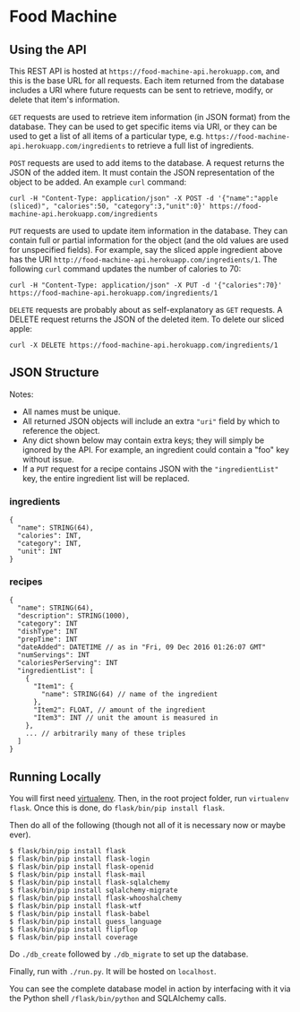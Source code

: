 Food Machine
============


Using the API
-------------

This REST API is hosted at `https://food-machine-api.herokuapp.com`, and this is
the base URL for all requests. Each item returned from the database includes a
URI where future requests can be sent to retrieve, modify, or delete that
item's information.

`GET` requests are used to retrieve item information (in JSON format) from the
database. They can be used to get specific items via URI, or they can be used to
get a list of all items of a particular type, e.g. 
`https://food-machine-api.herokuapp.com/ingredients` to retrieve a full list of
ingredients.

`POST` requests are used to add items to the database. A request returns the
JSON of the added item. It must contain the JSON representation of the object to
be added. An example `curl` command:

```
curl -H "Content-Type: application/json" -X POST -d '{"name":"apple (sliced)", "calories":50, "category":3,"unit":0}' https://food-machine-api.herokuapp.com/ingredients
```

`PUT` requests are used to update item information in the database. They can
contain full or partial information for the object (and the old values are used
for unspecified fields). For example, say the sliced apple ingredient above has
the URI `http://food-machine-api.herokuapp.com/ingredients/1`. The following
`curl` command updates the number of calories to 70:

```
curl -H "Content-Type: application/json" -X PUT -d '{"calories":70}' https://food-machine-api.herokuapp.com/ingredients/1
```

`DELETE` requests are probably about as self-explanatory as `GET` requests. A
DELETE request returns the JSON of the deleted item. To delete our sliced apple:

```
curl -X DELETE https://food-machine-api.herokuapp.com/ingredients/1
```


JSON Structure
--------------

Notes:
- All names must be unique.
- All returned JSON objects will include an extra `"uri"` field by which to 
  reference the object.
- Any dict shown below may contain extra keys; they will simply be ignored by
  the API. For example, an ingredient could contain a "foo" key without issue.
- If a `PUT` request for a recipe contains JSON with the `"ingredientList"`
  key, the entire ingredient list will be replaced.

### ingredients

```
{
  "name": STRING(64),
  "calories": INT,
  "category": INT,
  "unit": INT
}
```

### recipes

```
{
  "name": STRING(64),
  "description": STRING(1000),
  "category": INT
  "dishType": INT
  "prepTime": INT
  "dateAdded": DATETIME // as in "Fri, 09 Dec 2016 01:26:07 GMT"
  "numServings": INT
  "caloriesPerServing": INT
  "ingredientList": [
    {
	  "Item1": {
	    "name": STRING(64) // name of the ingredient
	  },
	  "Item2": FLOAT, // amount of the ingredient
	  "Item3": INT // unit the amount is measured in
	},
	... // arbitrarily many of these triples
  ]
}
```

Running Locally
---------------

You will first need [virtualenv](https://pypi.python.org/pypi/virtualenv). 
Then, in the root project folder, run `virtualenv flask`.
Once this is done, do `flask/bin/pip install flask`.

Then do all of the following (though not all of it is necessary now or maybe
ever).

```
$ flask/bin/pip install flask
$ flask/bin/pip install flask-login
$ flask/bin/pip install flask-openid
$ flask/bin/pip install flask-mail
$ flask/bin/pip install flask-sqlalchemy
$ flask/bin/pip install sqlalchemy-migrate
$ flask/bin/pip install flask-whooshalchemy
$ flask/bin/pip install flask-wtf
$ flask/bin/pip install flask-babel
$ flask/bin/pip install guess_language
$ flask/bin/pip install flipflop
$ flask/bin/pip install coverage
```

Do `./db_create` followed by `./db_migrate` to set up the database.

Finally, run  with `./run.py`. It will be hosted on `localhost`.

You can see the complete database model in action by interfacing with it
via the Python shell `/flask/bin/python` and SQLAlchemy calls.
